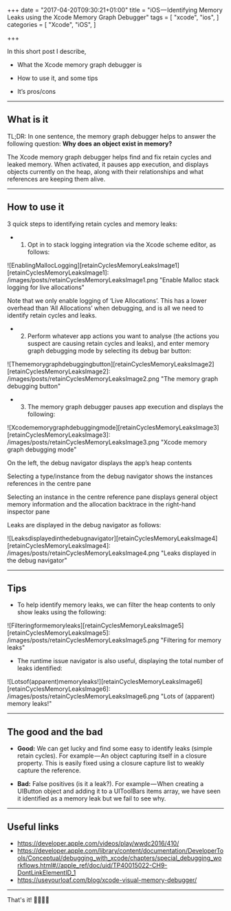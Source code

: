 +++
date = "2017-04-20T09:30:21+01:00"
title = "iOS — Identifying Memory Leaks using the Xcode Memory Graph Debugger"
tags = [
    "xcode",
    "ios",
]
categories = [
    "Xcode",
    "iOS",
]

+++

In this short post I describe,

* What the Xcode memory graph debugger is

* How to use it, and some tips

* It’s pros/cons

---

## What is it
TL;DR: In one sentence, the memory graph debugger helps to answer the following question: **Why does an object exist in memory?**

The Xcode memory graph debugger helps find and fix retain cycles and leaked memory. When activated, it pauses app execution, and displays objects currently on the heap, along with their relationships and what references are keeping them alive.

---

## How to use it
3 quick steps to identifying retain cycles and memory leaks:

* 1. Opt in to stack logging integration via the Xcode scheme editor, as follows:

![EnablingMallocLogging][retainCyclesMemoryLeaksImage1]
[retainCyclesMemoryLeaksImage1]: /images/posts/retainCyclesMemoryLeaksImage1.png "Enable Malloc stack logging for live allocations"

Note that we only enable logging of ‘Live Allocations’. This has a lower overhead than ‘All Allocations’ when debugging, and is all we need to identify retain cycles and leaks.

* 2. Perform whatever app actions you want to analyse (the actions you suspect are causing retain cycles and leaks), and enter memory graph debugging mode by selecting its debug bar button:

![Thememorygraphdebuggingbutton][retainCyclesMemoryLeaksImage2]
[retainCyclesMemoryLeaksImage2]: /images/posts/retainCyclesMemoryLeaksImage2.png "The memory graph debugging button"

* 3. The memory graph debugger pauses app execution and displays the following:

![Xcodememorygraphdebuggingmode][retainCyclesMemoryLeaksImage3]
[retainCyclesMemoryLeaksImage3]: /images/posts/retainCyclesMemoryLeaksImage3.png "Xcode memory graph debugging mode"

On the left, the debug navigator displays the app’s heap contents

Selecting a type/instance from the debug navigator shows the instances references in the centre pane

Selecting an instance in the centre reference pane displays general object memory information and the allocation backtrace in the right-hand inspector pane

Leaks are displayed in the debug navigator as follows:

![Leaksdisplayedinthedebugnavigator][retainCyclesMemoryLeaksImage4]
[retainCyclesMemoryLeaksImage4]: /images/posts/retainCyclesMemoryLeaksImage4.png "Leaks displayed in the debug navigator"

---

## Tips

* To help identify memory leaks, we can filter the heap contents to only show leaks using the following:

![Filteringformemoryleaks][retainCyclesMemoryLeaksImage5]
[retainCyclesMemoryLeaksImage5]: /images/posts/retainCyclesMemoryLeaksImage5.png "Filtering for memory leaks"

*  The runtime issue navigator is also useful, displaying the total number of leaks identified:

![Lotsof(apparent)memoryleaks!][retainCyclesMemoryLeaksImage6]
[retainCyclesMemoryLeaksImage6]: /images/posts/retainCyclesMemoryLeaksImage6.png "Lots of (apparent) memory leaks!"

---

## The good and the bad

* **Good:** We can get lucky and find some easy to identify leaks (simple retain cycles). For example — An object capturing itself in a closure property. This is easily fixed using a closure capture list to weakly capture the reference.

* **Bad:** False positives (is it a leak?). For example — When creating a UIButton object and adding it to a UIToolBars items array, we have seen it identified as a memory leak but we fail to see why.

---

## Useful links

* https://developer.apple.com/videos/play/wwdc2016/410/
* https://developer.apple.com/library/content/documentation/DeveloperTools/Conceptual/debugging_with_xcode/chapters/special_debugging_workflows.html#//apple_ref/doc/uid/TP40015022-CH9-DontLinkElementID_1
* https://useyourloaf.com/blog/xcode-visual-memory-debugger/

---

That's it! 📱🚀👍🏽
